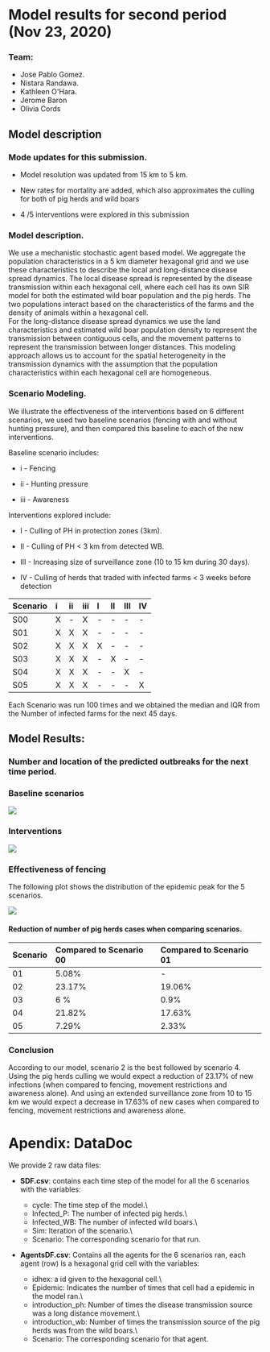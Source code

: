 # Model results for second period (Nov 23, 2020)

### Team:

-   Jose Pablo Gomez.
-   Nistara Randawa.
-   Kathleen O'Hara.
-   Jerome Baron
-   Olivia Cords

## Model description

### Mode updates for this submission.

-   Model resolution was updated from 15 km to 5 km.

-   New rates for mortality are added, which also approximates the culling for both of pig herds and wild boars

-   4 /5 interventions were explored in this submission

### Model description.

We use a mechanistic stochastic agent based model. We aggregate the population characteristics in a 5 km diameter hexagonal grid and we use these characteristics to describe the local and long-distance disease spread dynamics. The local disease spread is represented by the disease transmission within each hexagonal cell, where each cell has its own SIR model for both the estimated wild boar population and the pig herds. The two populations interact based on the characteristics of the farms and the density of animals within a hexagonal cell.\
For the long-distance disease spread dynamics we use the land characteristics and estimated wild boar population density to represent the transmission between contiguous cells, and the movement patterns to represent the transmission between longer distances. This modeling approach allows us to account for the spatial heterogeneity in the transmission dynamics with the assumption that the population characteristics within each hexagonal cell are homogeneous.

### Scenario Modeling.

We illustrate the effectiveness of the interventions based on 6 different scenarios, we used two baseline scenarios (fencing with and without hunting pressure), and then compared this baseline to each of the new interventions.

Baseline scenario includes:

-   i - Fencing

-   ii - Hunting pressure

-   iii - Awareness

Interventions explored include:

-   I - Culling of PH in protection zones (3km).

-   II - Culling of PH \< 3 km from detected WB.

-   III - Increasing size of surveillance zone (10 to 15 km during 30 days).

-   IV - Culling of herds that traded with infected farms \< 3 weeks before detection

| Scenario | i   | ii  | iii | I   | II  | III | IV  |
| :------- | :-- | :-- | :-- | :-- | :-- | :-- | :-- |
| S00      | X   | -   | X   | -   | -   | -   | -   |
| S01      | X   | X   | X   | -   | -   | -   | -   |
| S02      | X   | X   | X   | X   | -   | -   | -   |
| S03      | X   | X   | X   | -   | X   | -   | -   |
| S04      | X   | X   | X   | -   | -   | X   | -   |
| S05      | X   | X   | X   | -   | -   | -   | X   |

Each Scenario was run 100 times and we obtained the median and IQR from the Number of infected farms for the next 45 days.

## Model Results:

### Number and location of the predicted outbreaks for the next time period.

### Baseline scenarios

![](fig_map-inf-pigsbaseline-scenarios.png)

### Interventions

![](fig_map-inf-pigs_all-scenarios.png)

### Effectiveness of fencing

The following plot shows the distribution of the epidemic peak for the 5 scenarios.

![](fig_box-plots_all-scenarios.png)

#### Reduction of number of pig herds cases when comparing scenarios.

| Scenario | Compared to Scenario 00 | Compared to Scenario 01 |
|:---------|:------------------------|:------------------------|
| 01       | 5.08%                   | \-                      |
| 02       | 23.17%                  | 19.06%                 |
| 03       | 6 %                     | 0.9%                    |
| 04       | 21.82%                  | 17.63%                  |
| 05       | 7.29%                   | 2.33%                   |

### Conclusion

According to our model, scenario 2 is the best followed by scenario 4.
Using the pig herds culling we would expect a reduction of 23.17% of new infections (when compared to fencing, movement restrictions and awareness alone). And using an extended surveillance zone from 10 to 15 km we would expect a decrease in 17.63% of new cases when compared to fencing, movement restrictions and awareness alone.

# Apendix: DataDoc

We provide 2 raw data files:

-   **SDF.csv**: contains each time step of the model for all the 6 scenarios with the variables:

    -   cycle: The time step of the model.\
    -   Infected\_P: The number of infected pig herds.\
    -   Infected\_WB: The number of infected wild boars.\
    -   Sim: Iteration of the scenario.\
    -   Scenario: The corresponding scenario for that run.

-   **AgentsDF.csv**: Contains all the agents for the 6 scenarios ran, each agent (row) is a hexagonal grid cell with the variables:

    -   idhex: a id given to the hexagonal cell.\
    -   Epidemic: Indicates the number of times that cell had a epidemic in the model ran.\
    -   introduction\_ph: Number of times the disease transmission source was a long distance movement.\
    -   introduction\_wb: Number of times the transmission source of the pig herds was from the wild boars.\
    -   Scenario: The corresponding scenario for that agent.
